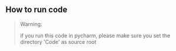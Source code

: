 ## How to run code

>Warning:
> 
>if you run this code in pycharm, please make sure you set the directory 'Code' as source root



